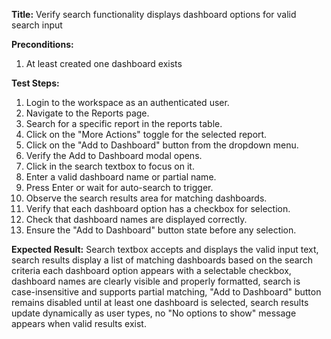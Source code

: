 **Title:** Verify search functionality displays dashboard options for valid search input

**Preconditions:**
  1. At least created one dashboard exists 

**Test Steps:**
  1. Login to the workspace as an authenticated user.
  2. Navigate to the Reports page.
  3. Search for a specific report in the reports table.
  4. Click on the "More Actions" toggle for the selected report.
  5. Click on the "Add to Dashboard" button from the dropdown menu.
  6. Verify the Add to Dashboard modal opens.
  7. Click in the search textbox to focus on it.
  8. Enter a valid dashboard name or partial name.
  9. Press Enter or wait for auto-search to trigger.
  10. Observe the search results area for matching dashboards.
  11. Verify that each dashboard option has a checkbox for selection.
  12. Check that dashboard names are displayed correctly.
  13. Ensure the "Add to Dashboard" button state before any selection.

**Expected Result:**
  Search textbox accepts and displays the valid input text,
  search results display a list of matching dashboards based on the search criteria
  each dashboard option appears with a selectable checkbox, dashboard names are clearly visible and properly formatted, search is case-insensitive and supports partial matching, "Add to Dashboard" button remains disabled until at least one dashboard is selected, search results update dynamically as user types, no "No options to show" message appears when valid results exist.

